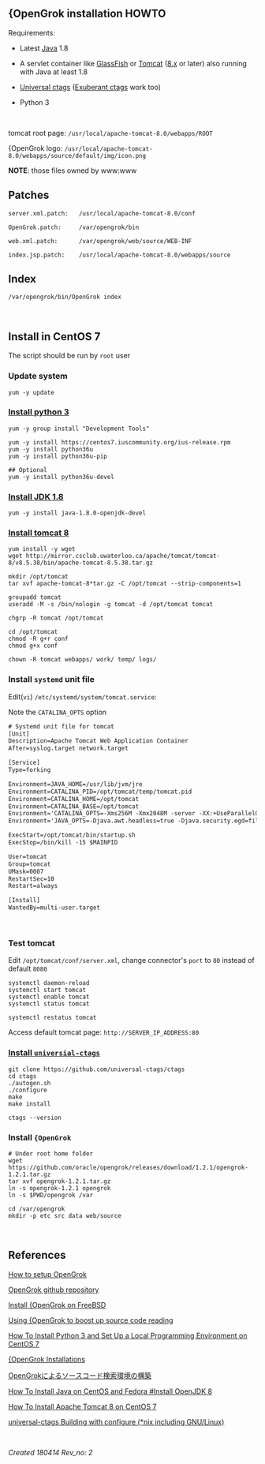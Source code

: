 ## {OpenGrok installation HOWTO

Requirements:

- Latest [Java](http://www.oracle.com/technetwork/java/) 1.8

- A servlet container like [GlassFish](https://javaee.github.io/glassfish/) or [Tomcat](http://tomcat.apache.org/) ([8.x](https://tomcat.apache.org/download-80.cgi) or later) also running with Java at least 1.8

- [Universal ctags](https://github.com/universal-ctags/ctags) ([Exuberant ctags](http://ctags.sourceforge.net/) work too)

- Python 3

<br>

tomcat root page: `/usr/local/apache-tomcat-8.0/webapps/ROOT`

{OpenGrok logo: `/usr/local/apache-tomcat-8.0/webapps/source/default/img/icon.png`

**NOTE**: those files owned by www:www

## Patches

```
server.xml.patch:   /usr/local/apache-tomcat-8.0/conf

OpenGrok.patch:     /var/opengrok/bin

web.xml.patch:      /var/opengrok/web/source/WEB-INF

index.jsp.patch:    /usr/local/apache-tomcat-8.0/webapps/source
```

## Index

```shell
/var/opengrok/bin/OpenGrok index
```

<br>

## Install in CentOS 7

The script should be run by `root` user

### Update system

```shell
yum -y update
```

### [Install python 3](https://www.digitalocean.com/community/tutorials/how-to-install-python-3-and-set-up-a-local-programming-environment-on-centos-7)

```shell
yum -y group install "Development Tools"

yum -y install https://centos7.iuscommunity.org/ius-release.rpm
yum -y install python36u
yum -y install python36u-pip

## Optional
yum -y install python36u-devel
```

### [Install JDK 1.8](https://www.digitalocean.com/community/tutorials/how-to-install-java-on-centos-and-fedora#install-openjdk-8)

```shell
yum -y install java-1.8.0-openjdk-devel
```

### [Install tomcat 8](https://www.digitalocean.com/community/tutorials/how-to-install-apache-tomcat-8-on-centos-7)

```shell
yum install -y wget
wget http://mirror.csclub.uwaterloo.ca/apache/tomcat/tomcat-8/v8.5.38/bin/apache-tomcat-8.5.38.tar.gz

mkdir /opt/tomcat
tar xvf apache-tomcat-8*tar.gz -C /opt/tomcat --strip-components=1

groupadd tomcat
useradd -M -s /bin/nologin -g tomcat -d /opt/tomcat tomcat

chgrp -R tomcat /opt/tomcat

cd /opt/tomcat
chmod -R g+r conf
chmod g+x conf

chown -R tomcat webapps/ work/ temp/ logs/
```

### Install `systemd` unit file

Edit(`vi`) `/etc/systemd/system/tomcat.service`:

Note the `CATALINA_OPTS` option

```xml
# Systemd unit file for tomcat
[Unit]
Description=Apache Tomcat Web Application Container
After=syslog.target network.target

[Service]
Type=forking

Environment=JAVA_HOME=/usr/lib/jvm/jre
Environment=CATALINA_PID=/opt/tomcat/temp/tomcat.pid
Environment=CATALINA_HOME=/opt/tomcat
Environment=CATALINA_BASE=/opt/tomcat
Environment='CATALINA_OPTS=-Xms256M -Xmx2048M -server -XX:+UseParallelGC'
Environment='JAVA_OPTS=-Djava.awt.headless=true -Djava.security.egd=file:/dev/./urandom'

ExecStart=/opt/tomcat/bin/startup.sh
ExecStop=/bin/kill -15 $MAINPID

User=tomcat
Group=tomcat
UMask=0007
RestartSec=10
Restart=always

[Install]
WantedBy=multi-user.target

```

<br>

### Test tomcat

Edit `/opt/tomcat/conf/server.xml`, change connector's `port` to `80` instead of default `8080`

```shell
systemctl daemon-reload
systemctl start tomcat
systemctl enable tomcat
systemctl status tomcat

systemctl restatus tomcat
```

Access default tomcat page: `http://SERVER_IP_ADDRESS:80`

### [Install `universial-ctags`](https://askubuntu.com/questions/796408/installing-and-using-universal-ctags-instead-of-exuberant-ctags)

```shell
git clone https://github.com/universal-ctags/ctags
cd ctags
./autogen.sh
./configure
make
make install

ctags --version
```

### Install `{OpenGrok`

```shell
# Under root home folder
wget https://github.com/oracle/opengrok/releases/download/1.2.1/opengrok-1.2.1.tar.gz
tar xvf opengrok-1.2.1.tar.gz
ln -s opengrok-1.2.1 opengrok
ln -s $PWD/opengrok /var

cd /var/opengrok
mkdir -p etc src data web/source
```

<br>

## References

[How to setup OpenGrok](https://github.com/oracle/opengrok/wiki/How-to-setup-OpenGrok)

[OpenGrok github repository](https://github.com/oracle/opengrok)

[Install {OpenGrok on FreeBSD](https://wiki.bsdforen.de/wiki:marduk:opengrok)

[Using {OpenGrok to boost up source code reading](http://junkman.cn/p/18/03_opengrok.html)

[How To Install Python 3 and Set Up a Local Programming Environment on CentOS 7](https://www.digitalocean.com/community/tutorials/how-to-install-python-3-and-set-up-a-local-programming-environment-on-centos-7)

[{OpenGrok Installations](https://github.com/oracle/opengrok/wiki/Installations)

[OpenGrokによるソースコード検索環境の構築](https://qiita.com/vmmhypervisor/items/23e9ea60863c15014836)

[How To Install Java on CentOS and Fedora #Install OpenJDK 8](https://www.digitalocean.com/community/tutorials/how-to-install-java-on-centos-and-fedora#install-openjdk-8)

[ How To Install Apache Tomcat 8 on CentOS 7](https://www.digitalocean.com/community/tutorials/how-to-install-apache-tomcat-8-on-centos-7)

[universal-ctags Building with configure (*nix including GNU/Linux)](https://github.com/universal-ctags/ctags/blob/master/docs/autotools.rst)

<br>

*Created 180414 Rev_no: 2*
